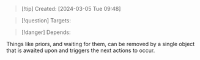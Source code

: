 
>[!tip] Created: [2024-03-05 Tue 09:48]

>[!question] Targets: 

>[!danger] Depends: 

Things like priors, and waiting for them, can be removed by a single object that is awaited upon and triggers the next actions to occur.